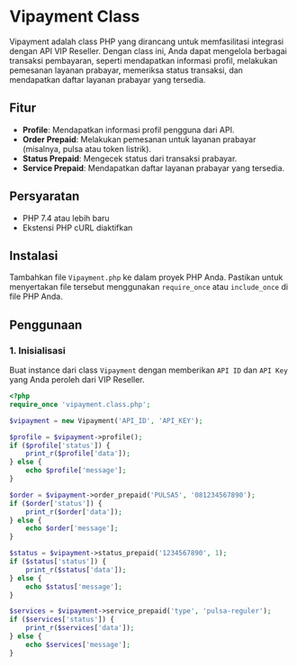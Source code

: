# Vipayment Class

Vipayment adalah class PHP yang dirancang untuk memfasilitasi integrasi dengan API VIP Reseller. Dengan class ini, Anda dapat mengelola berbagai transaksi pembayaran, seperti mendapatkan informasi profil, melakukan pemesanan layanan prabayar, memeriksa status transaksi, dan mendapatkan daftar layanan prabayar yang tersedia.

## Fitur

- **Profile**: Mendapatkan informasi profil pengguna dari API.
- **Order Prepaid**: Melakukan pemesanan untuk layanan prabayar (misalnya, pulsa atau token listrik).
- **Status Prepaid**: Mengecek status dari transaksi prabayar.
- **Service Prepaid**: Mendapatkan daftar layanan prabayar yang tersedia.

## Persyaratan

- PHP 7.4 atau lebih baru
- Ekstensi PHP cURL diaktifkan

## Instalasi

Tambahkan file `Vipayment.php` ke dalam proyek PHP Anda. Pastikan untuk menyertakan file tersebut menggunakan `require_once` atau `include_once` di file PHP Anda.

## Penggunaan

### 1. Inisialisasi

Buat instance dari class `Vipayment` dengan memberikan `API ID` dan `API Key` yang Anda peroleh dari VIP Reseller.

```php
<?php
require_once 'vipayment.class.php';

$vipayment = new Vipayment('API_ID', 'API_KEY');

$profile = $vipayment->profile();
if ($profile['status']) {
    print_r($profile['data']);
} else {
    echo $profile['message'];
}

$order = $vipayment->order_prepaid('PULSA5', '081234567890');
if ($order['status']) {
    print_r($order['data']);
} else {
    echo $order['message'];
}

$status = $vipayment->status_prepaid('1234567890', 1);
if ($status['status']) {
    print_r($status['data']);
} else {
    echo $status['message'];
}

$services = $vipayment->service_prepaid('type', 'pulsa-reguler');
if ($services['status']) {
    print_r($services['data']);
} else {
    echo $services['message'];
}
